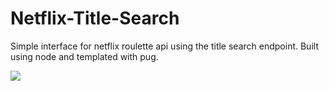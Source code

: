 # Netflix-Title-Search
Simple interface for netflix roulette api using the title search endpoint. Built using node and templated with pug.

![](http://i.imgur.com/iRcsZ5R.gifv)


